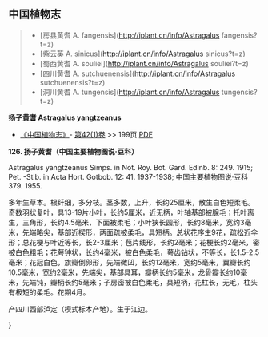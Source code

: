 

## 中国植物志

> * [房县黄耆  A.  fangensis](http://iplant.cn/info/Astragalus fangensis?t=z)
> * [紫云英  A.  sinicus](http://iplant.cn/info/Astragalus sinicus?t=z)
> * [蜀西黄耆  A.  souliei](http://iplant.cn/info/Astragalus souliei?t=z)
> * [四川黄耆  A.  sutchuenensis](http://iplant.cn/info/Astragalus sutchuenensis?t=z)
> * [洞川黄耆  A.  tungensis](http://iplant.cn/info/Astragalus tungensis?t=z)


**扬子黄耆 Astragalus yangtzeanus**

* [《中国植物志》](http://www.iplant.cn/frps)- [第42(1)卷](http://www.iplant.cn/frps/vol/42(1)) >> 199页 [PDF](http://www.iplant.cn/frps/pdf/42(1)/199.pdf)


**126. 扬子黄耆（中国主要植物图说·豆科）**

Astragalus yangtzeanus Simps. in Not. Roy. Bot. Gard. Edinb. 8: 249. 1915; Pet. -Stib. in Acta Hort. Gotbob. 12: 41. 1937-1938; 中国主要植物图说·豆科379. 1955.

多年生草本。根纤细，多分枝。茎多数，上升，长约25厘米，散生白色短柔毛。奇数羽状复叶，具13-19片小叶，长约5厘米，近无柄，叶轴基部被腺毛；托叶离生，三角形，长约4.5毫米，下面被柔毛；小叶狭长圆形，长约8毫米，宽约3毫米，先端略尖，基部近楔形，两面疏被柔毛，具短柄。总状花序生9花，疏松近伞形；总花梗与叶近等长，长2-3厘米；苞片线形，长约2毫米；花梗长约2毫米，密被白色粗毛；花萼钟状，长约4毫米，被白色柔毛，萼齿钻状，不等长，长1.5-2.5毫米；花冠白色，旗瓣倒卵形，先端微凹，长约12毫米，宽约5毫米，翼瓣长约10.5毫米，宽约2毫米，先端尖，基部具耳，瓣柄长约5毫米，龙骨瓣长约10毫米，先端钝，瓣柄长约5毫米；子房密被白色柔毛，具短柄，花柱长，无毛，柱头有极短的柔毛。花期4月。

产四川西部泸定（模式标本产地）。生于江边。



}